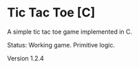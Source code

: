 <h1>
Tic Tac Toe [C]
</h1>
<p>
A simple tic tac toe game implemented in C.
</p>
<p>
Status: Working game. Primitive logic.  

Version 1.2.4
</p>
